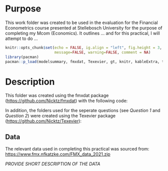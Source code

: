 # Purpose

This work folder was created to be used in the evaluation for the
Financial Econometrics course presented at Stellebosch University for
the purpose of completing my Mcom (Economics). It outlines … and for
this practical, I will attempt to do …

``` r
knitr::opts_chunk$set(echo = FALSE, ig.align = "left", fig.height = 3, fig.pos = "H", fig.width = 5,
                      message=FALSE, warning=FALSE, comment = NA)
library(pacman)
pacman::p_load(modelsummary, fmxdat, Texevier, gt, knitr, kableExtra, tidyverse)
```

# Description

This folder was created using the fmxdat package
(<https://github.com/Nicktz/fmxdat>) with the following code:

In addition, the folders used for the seperate questions (see *Question
1* and *Question 2*) were created using the Texevier package
(<https://github.com/Nicktz/Texevier>):

## Data

The relevant data used in completing this practical was sourced from:
<https://www.fmx.nfkatzke.com/FMX_data_2021.zip>

*PROVIDE SHORT DESCRIPTION OF THE DATA*
